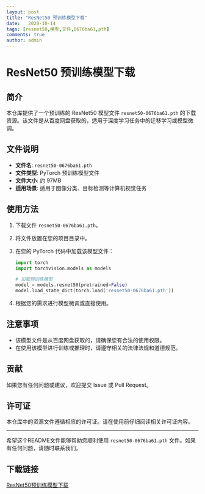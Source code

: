 ```yaml
---
layout: post
title: "ResNet50 预训练模型下载"
date:   2020-10-14
tags: [resnet50,模型,文件,0676ba61,pth]
comments: true
author: admin
---
```

# ResNet50 预训练模型下载

## 简介

本仓库提供了一个预训练的 ResNet50 模型文件 `resnet50-0676ba61.pth` 的下载资源。该文件是从百度网盘获取的，适用于深度学习任务中的迁移学习或模型微调。

## 文件说明

- **文件名**: `resnet50-0676ba61.pth`
- **文件类型**: PyTorch 预训练模型文件
- **文件大小**: 约 97MB
- **适用场景**: 适用于图像分类、目标检测等计算机视觉任务

## 使用方法

1. 下载文件 `resnet50-0676ba61.pth`。
2. 将文件放置在您的项目目录中。
3. 在您的 PyTorch 代码中加载该模型文件：

   ```python
   import torch
   import torchvision.models as models

   # 加载预训练模型
   model = models.resnet50(pretrained=False)
   model.load_state_dict(torch.load('resnet50-0676ba61.pth'))
   ```

4. 根据您的需求进行模型微调或直接使用。

## 注意事项

- 该模型文件是从百度网盘获取的，请确保您有合法的使用权限。
- 在使用该模型进行训练或推理时，请遵守相关的法律法规和道德规范。

## 贡献

如果您有任何问题或建议，欢迎提交 Issue 或 Pull Request。

## 许可证

本仓库中的资源文件遵循相应的许可证。请在使用前仔细阅读相关许可证内容。

---

希望这个README文件能够帮助您顺利使用 `resnet50-0676ba61.pth` 文件。如果有任何问题，请随时联系我们。

## 下载链接

[ResNet50预训练模型下载](https://pan.quark.cn/s/22b3f6eb7a20)